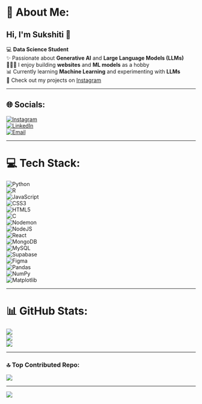 # 💫 About Me:
## Hi, I'm Sukshiti 👋  

💻 **Data Science Student**  
✨ Passionate about **Generative AI** and **Large Language Models (LLMs)**  
👩🏻‍💻 I enjoy building **websites** and **ML models** as a hobby  
📊 Currently learning **Machine Learning** and experimenting with **LLMs**  
🔗 Check out my projects on [Instagram](https://www.instagram.com/sushhii23)

---

## 🌐 Socials:
[![Instagram](https://img.shields.io/badge/Instagram-%23E4405F.svg?logo=Instagram&logoColor=white)](https://www.instagram.com/sushhii23)  
[![LinkedIn](https://img.shields.io/badge/LinkedIn-%230077B5.svg?logo=linkedin&logoColor=white)](https://www.linkedin.com/in/sukshiti-madge-927a02326)  
[![Email](https://img.shields.io/badge/Email-D14836?logo=gmail&logoColor=white)](mailto:sukshiti2306@gmail.com)  

---

# 💻 Tech Stack:
![Python](https://img.shields.io/badge/Python-3670A0?style=for-the-badge&logo=python&logoColor=ffdd54)  
![R](https://img.shields.io/badge/R-%23276DC3.svg?style=for-the-badge&logo=r&logoColor=white)  
![JavaScript](https://img.shields.io/badge/JavaScript-%23323330.svg?style=for-the-badge&logo=javascript&logoColor=%23F7DF1E)  
![CSS3](https://img.shields.io/badge/CSS3-%231572B6.svg?style=for-the-badge&logo=css3&logoColor=white)  
![HTML5](https://img.shields.io/badge/HTML5-%23E34F26.svg?style=for-the-badge&logo=html5&logoColor=white)  
![C](https://img.shields.io/badge/C-%2300599C.svg?style=for-the-badge&logo=c&logoColor=white)  
![Nodemon](https://img.shields.io/badge/Nodemon-%23323330.svg?style=for-the-badge&logo=nodemon&logoColor=%BBDEAD)  
![NodeJS](https://img.shields.io/badge/Node.js-6DA55F?style=for-the-badge&logo=node.js&logoColor=white)  
![React](https://img.shields.io/badge/React-%2320232a.svg?style=for-the-badge&logo=react&logoColor=%2361DAFB)  
![MongoDB](https://img.shields.io/badge/MongoDB-%234ea94b.svg?style=for-the-badge&logo=mongodb&logoColor=white)  
![MySQL](https://img.shields.io/badge/MySQL-4479A1.svg?style=for-the-badge&logo=mysql&logoColor=white)  
![Supabase](https://img.shields.io/badge/Supabase-3ECF8E?style=for-the-badge&logo=supabase&logoColor=white)  
![Figma](https://img.shields.io/badge/Figma-%23F24E1E.svg?style=for-the-badge&logo=figma&logoColor=white)  
![Pandas](https://img.shields.io/badge/Pandas-%23150458.svg?style=for-the-badge&logo=pandas&logoColor=white)  
![NumPy](https://img.shields.io/badge/NumPy-%23013243.svg?style=for-the-badge&logo=numpy&logoColor=white)  
![Matplotlib](https://img.shields.io/badge/Matplotlib-%23ffffff.svg?style=for-the-badge&logo=Matplotlib&logoColor=black)  

---

# 📊 GitHub Stats:
![](https://github-readme-stats.vercel.app/api?username=sukshiti23&theme=rose_pine&hide_border=false)  
![](https://nirzak-streak-stats.vercel.app/?user=sukshiti23&theme=rose_pine&hide_border=false)  
![](https://github-readme-stats.vercel.app/api/top-langs/?username=sukshiti23&theme=rose_pine&hide_border=false&layout=compact)  

---

### 🔝 Top Contributed Repo:
![](https://github-contributor-stats.vercel.app/api?username=sukshiti23&limit=5&theme=dark&combine_all_yearly_contributions=true)  

---

[![](https://visitcount.itsvg.in/api?id=sukshiti23&icon=0&color=0)](https://visitcount.itsvg.in)  
